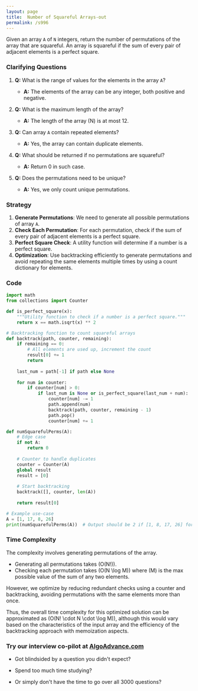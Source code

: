 ```yaml
---
layout: page
title:  Number of Squareful Arrays-out
permalink: /s996
---
```


Given an array `A` of `N` integers, return the number of permutations of the array that are squareful. An array is squareful if the sum of every pair of adjacent elements is a perfect square.

### Clarifying Questions

1. **Q:** What is the range of values for the elements in the array `A`?
   - **A:** The elements of the array can be any integer, both positive and negative.

2. **Q:** What is the maximum length of the array?
   - **A:** The length of the array (N) is at most 12.

3. **Q:** Can array `A` contain repeated elements?
   - **A:** Yes, the array can contain duplicate elements.

4. **Q:** What should be returned if no permutations are squareful?
   - **A:** Return 0 in such case.

5. **Q:** Does the permutations need to be unique?
   - **A:** Yes, we only count unique permutations.

### Strategy

1. **Generate Permutations**: We need to generate all possible permutations of array `A`.
2. **Check Each Permutation**: For each permutation, check if the sum of every pair of adjacent elements is a perfect square.
3. **Perfect Square Check**: A utility function will determine if a number is a perfect square.
4. **Optimization**: Use backtracking efficiently to generate permutations and avoid repeating the same elements multiple times by using a count dictionary for elements.

### Code

```python
import math
from collections import Counter

def is_perfect_square(x):
    """Utility function to check if a number is a perfect square."""
    return x == math.isqrt(x) ** 2

# Backtracking function to count squareful arrays
def backtrack(path, counter, remaining):
    if remaining == 0:
        # All elements are used up, increment the count
        result[0] += 1
        return
    
    last_num = path[-1] if path else None
    
    for num in counter:
        if counter[num] > 0:
            if last_num is None or is_perfect_square(last_num + num):
                counter[num] -= 1
                path.append(num)
                backtrack(path, counter, remaining - 1)
                path.pop()
                counter[num] += 1

def numSquarefulPerms(A):
    # Edge case
    if not A:
        return 0
    
    # Counter to handle duplicates
    counter = Counter(A)
    global result
    result = [0]
    
    # Start backtracking
    backtrack([], counter, len(A))
    
    return result[0]

# Example use-case
A = [1, 17, 8, 26]
print(numSquarefulPerms(A))  # Output should be 2 if [1, 8, 17, 26] forms valid permutations with [1, 17, 8, ...]
```

### Time Complexity

The complexity involves generating permutations of the array.

- Generating all permutations takes \(O(N!)\).
- Checking each permutation takes \(O(N \log M)\) where \(M\) is the max possible value of the sum of any two elements.

However, we optimize by reducing redundant checks using a counter and backtracking, avoiding permutations with the same elements more than once.

Thus, the overall time complexity for this optimized solution can be approximated as \(O(N! \cdot N \cdot \log M)\), although this would vary based on the characteristics of the input array and the efficiency of the backtracking approach with memoization aspects.


### Try our interview co-pilot at [AlgoAdvance.com](https://algoAdvance.com)

- Got blindsided by a question you didn't expect?

- Spend too much time studying?

- Or simply don't have the time to go over all 3000 questions?

